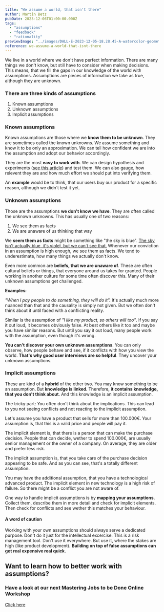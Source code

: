 ```yaml
---
title: "We assume a world, that isn't there"
author: Martin Betz
pubDate: 2023-12-06T01:00:00.000Z
tags:
  - "assumptions"
  - "feedback"
  - "rationality"
previewImage: "../images/DALL·E-2023-12-05-18.28.45-A-watercolor-geometric-style-illustration-depicting-a-side-view-of-a-pit-filled-with-spikes-covered-by-a-thin-layer-of-paper.-On-top-of-the-paper-th.png"
reference: we-assume-a-world-that-isnt-there
---
```


We live in a world where we don't have perfect information. There are many things we don't know, but still have to consider when making decisions. This means, that we fill the gaps in our knowledge of the world with assumptions. Assumptions are pieces of information we take as true, although they are unknown.

### There are three kinds of assumptions

1. Known assumptions
2. Unknown assumptions
3. Implicit assumptions

### Known assumptions

Known assumptions are those where we **know them to be unknown**. They are sometimes called the known unknowns. We assume something and know it to be only an approximation. We can tell how confident we are into the assumption and adopt our behavior accordingly.

They are the most **easy to work with**. We can design hypothesis and experiments ([see this article](/en/blog/where-to-start-when-your-business-isnt-running/)) and test them. We can also gauge, how relevent they are and how much effort we should put into verifying them.

An **example** would be to think, that our users buy our product for a specific reason, although we didn't test it yet.

### Unknown assumptions

Those are the assumptions **we don't know we have**. They are often called the unknown unknowns. This has usually one of two reasons:

1. We see them as facts
2. We are unaware of us thinking that way

We **seem them as facts** might be something like "the sky is blue". [The sky isn't actually blue, it's violet, but we can't see that.](https://www.forbes.com/sites/briankoberlein/2017/01/11/earths-skies-are-violet-we-just-see-them-as-blue/?utm_source=better-business.beehiiv.com&utm_medium=referral&utm_campaign=we-assume-a-world-that-isn-t-there) Whenever our conviction in an assumption is high enough, we see them as facts. We tend to underestimate, how many things we actually don't know.

Even more common are **beliefs, that we are unaware of**. These are often cultural beliefs or things, that everyone around us takes for granted. People working in another culture for some time often discover this. Many of their unknown assumptions get challenged.

**Examples**:

_"When I pay people to do something, they will do it"._
It's actually much more nuanced than that and the causality is simply not given. But we often don't think about it until faced with a conflicting reality.

Similar is the assumption of _"I like my product, so others will too"_. If you say it out loud, it becomes obviously false. At best others like it too and maybe you have similar reasons. But until you say it out loud, many people work with the assumption, even though it's wrong.

**You can't discover your own unknown assumptions**. You can only observe, how people behave and see, if it conflicts with how you view the world. **That's why good user interviews are so helpful**. They uncover your unknown assumptions.

### Implicit assumptions

These are kind of a **hybrid** of the other two. You may know something to be an assumption. But **knowledge is linked**. Therefore, **it contains knowledge, that you don't think about**. And this knowledge is an implicit assumption.

The tricky part: You often don't think about the implications. This can lead to you not seeing conflicts and not reacting to the implicit assumption.

Let's assume you have a product that sells for more than 100.000€. Your assumption is, that this is a valid price and people will pay it.

The implicit element is, that there is a person that can make the purchase decision. People that can decide, wether to spend 100.000€, are usually senior management or the owner of a company. On average, they are older and prefer less risk.

The implicit assumption is, that you take care of the purchase decision appearing to be safe. And as you can see, that's a totally different assumption.

You may have the additional assumption, that you have a technological advanced product. The implicit element in new technology is a high risk of failure. So there might be a conflict you are not aware of.

One way to handle implicit assumptions is by **mapping your assumptions**. Collect them, describe them in more detail and check for implicit elements. Then check for conflicts and see wether this matches your behaviour.

#### A word of caution

Working with your own assumptions should always serve a dedicated purpose. Don't do it just for the intellectual excercise. This is a risk management tool. Don't use it everywhere. But use it, where the stakes are high (like product development). **Building on top of false assumptions can get real expensive real quick.**

## Want to learn how to better work with assumptions?

### Have a look at our next Mastering Jobs to be Done Online Workshop

[Click here](/services/mastering-jobs-to-be-done-online-workshop/)
